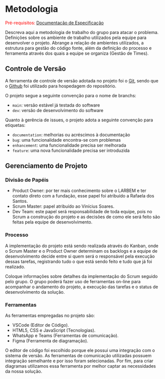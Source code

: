 
# Metodologia

<span style="color:red">Pré-requisitos: <a href="2-Especificação do Projeto.md"> Documentação de Especificação</a></span>

Descreva aqui a metodologia de trabalho do grupo para atacar o problema. Definições sobre os ambiente de trabalho utilizados pela  equipe para desenvolver o projeto. Abrange a relação de ambientes utilizados, a estrutura para gestão do código fonte, além da definição do processo e ferramenta através dos quais a equipe se organiza (Gestão de Times).

## Controle de Versão

A ferramenta de controle de versão adotada no projeto foi o
[Git](https://git-scm.com/), sendo que o [Github](https://github.com)
foi utilizado para hospedagem do repositório.

O projeto segue a seguinte convenção para o nome de branchs:

- `main`: versão estável já testada do software
- `dev`: versão de desenvolvimento do software

Quanto à gerência de issues, o projeto adota a seguinte convenção para
etiquetas:

- `documentation`: melhorias ou acréscimos à documentação
- `bug`: uma funcionalidade encontra-se com problemas
- `enhancement`: uma funcionalidade precisa ser melhorada
- `feature`: uma nova funcionalidade precisa ser introduzida

## Gerenciamento de Projeto

### Divisão de Papéis

- Product Owner: por ter mais conhecimento sobre o LARBEM e ter contato direto com a fundação, esse papel foi atribuído a Rafaela dos Santos.
- Scrum Master: papel atribuído ao Vinícius Soares.
- Dev Team: este papel será responsabilidade de toda equipe, pois no Scrum a construção do projeto e as decisões de como ele será feito são feitas pela equipe de desenvolvimento. 


### Processo

A implementação do projeto está sendo realizada através do Kanban, onde o Scrum Master e o Product Owner determinam os backlogs e a equipe de desenvolvimento decide entre si quem será o responsável pela execução dessas tarefas, registrando tudo o que está sendo feito e tudo que já foi realizado. 

Coloque  informações sobre detalhes da implementação do Scrum seguido pelo grupo. O grupo poderá fazer uso de ferramentas on-line para acompanhar o andamento do projeto, a execução das tarefas e o status de desenvolvimento da solução.
 

### Ferramentas

As ferramentas empregadas no projeto são:

- VSCode (Editor de Código).
- HTML5, CSS e JavaScript (Tecnologias).
- WhatsApp e Teams (Ferramentas de comunicação).
- Figma (Ferramenta de diagramação).

O editor de código foi escolhido porque ele possui uma integração com o
sistema de versão. As ferramentas de comunicação utilizadas possuem
integração semelhante e por isso foram selecionadas. Por fim, para criar
diagramas utilizamos essa ferramenta por melhor captar as
necessidades da nossa solução.

